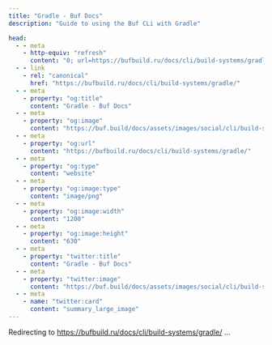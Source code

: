 ```yaml
---
title: "Gradle - Buf Docs"
description: "Guide to using the Buf CLi with Gradle"

head:
  - - meta
    - http-equiv: "refresh"
      content: "0; url=https://bufbuild.ru/docs/cli/build-systems/gradle/"
  - - link
    - rel: "canonical"
      href: "https://bufbuild.ru/docs/cli/build-systems/gradle/"
  - - meta
    - property: "og:title"
      content: "Gradle - Buf Docs"
  - - meta
    - property: "og:image"
      content: "https://buf.build/docs/assets/images/social/cli/build-systems/gradle.png"
  - - meta
    - property: "og:url"
      content: "https://bufbuild.ru/docs/cli/build-systems/gradle/"
  - - meta
    - property: "og:type"
      content: "website"
  - - meta
    - property: "og:image:type"
      content: "image/png"
  - - meta
    - property: "og:image:width"
      content: "1200"
  - - meta
    - property: "og:image:height"
      content: "630"
  - - meta
    - property: "twitter:title"
      content: "Gradle - Buf Docs"
  - - meta
    - property: "twitter:image"
      content: "https://buf.build/docs/assets/images/social/cli/build-systems/gradle.png"
  - - meta
    - name: "twitter:card"
      content: "summary_large_image"
---
```

Redirecting to <https://bufbuild.ru/docs/cli/build-systems/gradle/> ...
